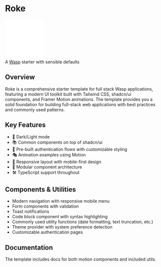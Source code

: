 # Roke

<img height="128px" src="./src/static/roke-logomark.svg" />
<br />
A <a href="https://wasp-lang.dev">Wasp</a> starter with sensible defaults

## Overview

Roke is a comprehensive starter template for full stack Wasp applications,
featuring a modern UI toolkit built with Tailwind CSS, shadcn/ui components, and
Framer Motion animations. The template provides you a solid foundation for
building full-stack web applications with best practices and commonly used
patterns.

## Key Features

- 🎨 Dark/Light mode
- 📚 Common components on top of shadcn/ui
- 🔐 Pre-built authentication flows with customizable styling
- 🎭 Animation examples using Motion
- 📱 Responsive layout with mobile-first design
- 🧩 Modular component architecture
- 🛠️ TypeScript support throughout

## Components & Utilities

- Modern navigation with responsive mobile menu
- Form components with validation
- Toast notifications
- Code block component with syntax highlighting
- Commonly used utility functions (date formatting, text truncation, etc.)
- Theme provider with system preference detection
- Customizable authentication pages

## Documentation

The template includes docs for both motion components and included utils.
